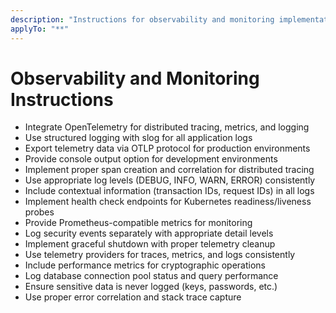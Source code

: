 ```yaml
---
description: "Instructions for observability and monitoring implementation"
applyTo: "**"
---
```

# Observability and Monitoring Instructions

- Integrate OpenTelemetry for distributed tracing, metrics, and logging
- Use structured logging with slog for all application logs
- Export telemetry data via OTLP protocol for production environments
- Provide console output option for development environments
- Implement proper span creation and correlation for distributed tracing
- Use appropriate log levels (DEBUG, INFO, WARN, ERROR) consistently
- Include contextual information (transaction IDs, request IDs) in all logs
- Implement health check endpoints for Kubernetes readiness/liveness probes
- Provide Prometheus-compatible metrics for monitoring
- Log security events separately with appropriate detail levels
- Implement graceful shutdown with proper telemetry cleanup
- Use telemetry providers for traces, metrics, and logs consistently
- Include performance metrics for cryptographic operations
- Log database connection pool status and query performance
- Ensure sensitive data is never logged (keys, passwords, etc.)
- Use proper error correlation and stack trace capture
